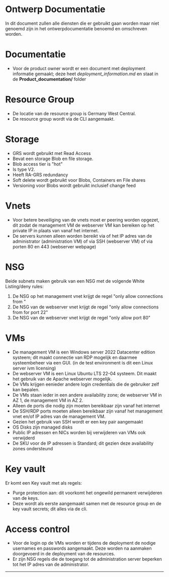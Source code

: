 # Ontwerp Documentatie
In dit document zullen alle diensten die er gebruikt gaan worden maar niet genoemd zijn in het ontwerpdocumentatie benoemd en omschreven worden.

# Documentatie
- Voor de product owner wordt er een document met deployment informatie gemaakt; deze heet *deployment_information.md* en staat in de **Product_documentation/** folder

# Resource Group
- De locatie van de resource group is Germany West Central. 
- De resource group wordt via de CLI aangemaakt. 

# Storage
- GRS wordt gebruikt met Read Access
- Bevat een storage Blob en file storage.
- Blob access tier is "hot"
- Is type V2.
- Heeft RA-GRS redundancy
- Soft delete wordt gebruikt voor Blobs, Containers en File shares
- Versioning voor Blobs wordt gebruikt inclusief change feed


# Vnets
- Voor betere beveiliging van de vnets moet er peering worden opgezet, dit zodat de management VM de webserver VM kan bereiken op het private IP in plaats van vanaf het internet.  
- De servers kunnen alleen worden bereikt via of het IP adres van de administrator (administration VM) of via SSH (webserver VM) of via porten 80 en 443 (webserver webpage)

# NSG
Beide subnets maken gebruik van een NSG met de volgende White Listing/deny rules:
1) De NSG op het management vnet krijgt de regel "only allow connections from <trusted IP>"
2) De NSG van de webserver vnet krijgt de regel "only allow connections from <trusted IP> for port 22"
3) De NSG van de webserver vnet krijgt de regel "only allow port 80"
 

# VMs 
- De management VM is een Windows server 2022 Datacenter edition systeem; dit maakt connectie van RDP mogelijk en daarmee systeembeheer via een GUI. (in de test environment is dit een Linux server ivm licensing)
- De webserver VM is een Linux Ubuntu LTS 22-04 systeem. Dit maakt het gebruik van de Apache webserver mogelijk.
- De VMs krijgen eenieder andere login credentials die de gebruiker zelf kan bepalen.
- De VMs staan ieder in een andere availability zone; de webserver VM in AZ 1, de management VM in AZ 2.
- Alleen de ports die nodig zijn moeten bereikbaar zijn vanaf het internet
- De SSH/RDP ports moeten alleen bereikbaar zijn vanaf het management vnet en/of IP adres van de management VM. 
- Gezien het gebruik van SSH wordt er een key pair aangemaakt
- OS Disks zijn managed disks
- Public IP adressen en NICs worden bij verwijderen van VMs ook verwijderd
- De SKU voor de IP adressen is Standard; dit gezien deze availability zones ondersteund


# Key vault
Er komt een Key vault met als regels:
- Purge protection aan: dit voorkomt het ongewild permanent verwijderen van de keys.
- Deze wordt als eerste aangemaakt samen met de resource group en de key vault secrets; dit alles via de cli.


# Access control
- Voor de login op de VMs worden er tijdens de deployment de nodige usernames en passwords aangemaakt. Deze worden na aanmaken doorgevoerd in de deployment van de resources.
- Er zijn NSG regels die de toegang tot de administration server beperken tot het IP adres van de administrator.
  
_____
